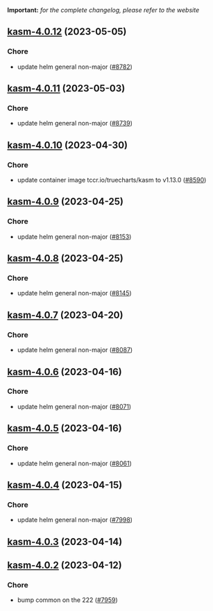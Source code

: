 **Important:**
*for the complete changelog, please refer to the website*




## [kasm-4.0.12](https://github.com/truecharts/charts/compare/kasm-4.0.11...kasm-4.0.12) (2023-05-05)

### Chore

- update helm general non-major ([#8782](https://github.com/truecharts/charts/issues/8782))
  
  


## [kasm-4.0.11](https://github.com/truecharts/charts/compare/kasm-4.0.10...kasm-4.0.11) (2023-05-03)

### Chore

- update helm general non-major ([#8739](https://github.com/truecharts/charts/issues/8739))
  
  


## [kasm-4.0.10](https://github.com/truecharts/charts/compare/kasm-4.0.9...kasm-4.0.10) (2023-04-30)

### Chore

- update container image tccr.io/truecharts/kasm to v1.13.0 ([#8590](https://github.com/truecharts/charts/issues/8590))
  
  


## [kasm-4.0.9](https://github.com/truecharts/charts/compare/kasm-4.0.8...kasm-4.0.9) (2023-04-25)

### Chore

- update helm general non-major ([#8153](https://github.com/truecharts/charts/issues/8153))
  
  


## [kasm-4.0.8](https://github.com/truecharts/charts/compare/kasm-4.0.7...kasm-4.0.8) (2023-04-25)

### Chore

- update helm general non-major ([#8145](https://github.com/truecharts/charts/issues/8145))
  
  


## [kasm-4.0.7](https://github.com/truecharts/charts/compare/kasm-4.0.6...kasm-4.0.7) (2023-04-20)

### Chore

- update helm general non-major ([#8087](https://github.com/truecharts/charts/issues/8087))
  
  


## [kasm-4.0.6](https://github.com/truecharts/charts/compare/kasm-4.0.5...kasm-4.0.6) (2023-04-16)

### Chore

- update helm general non-major ([#8071](https://github.com/truecharts/charts/issues/8071))
  
  


## [kasm-4.0.5](https://github.com/truecharts/charts/compare/kasm-4.0.4...kasm-4.0.5) (2023-04-16)

### Chore

- update helm general non-major ([#8061](https://github.com/truecharts/charts/issues/8061))
  
  


## [kasm-4.0.4](https://github.com/truecharts/charts/compare/kasm-4.0.3...kasm-4.0.4) (2023-04-15)

### Chore

- update helm general non-major ([#7998](https://github.com/truecharts/charts/issues/7998))
  
  


## [kasm-4.0.3](https://github.com/truecharts/charts/compare/kasm-4.0.2...kasm-4.0.3) (2023-04-14)




## [kasm-4.0.2](https://github.com/truecharts/charts/compare/kasm-4.0.1...kasm-4.0.2) (2023-04-12)

### Chore

- bump common on the 222 ([#7959](https://github.com/truecharts/charts/issues/7959))
  
  
